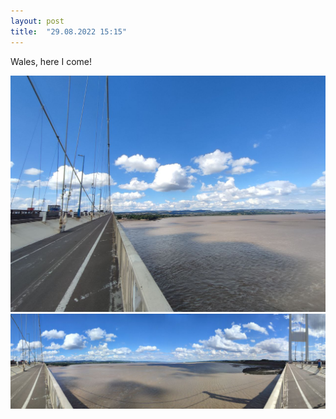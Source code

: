 ```yaml
---
layout: post
title:  "29.08.2022 15:15"
---
```


Wales, here I come!

![](/assets/telegram-cloud-photo-size-2-5215209411658760388-y.jpg)
![](/assets/telegram-cloud-photo-size-2-5215209411658760389-y.jpg)
